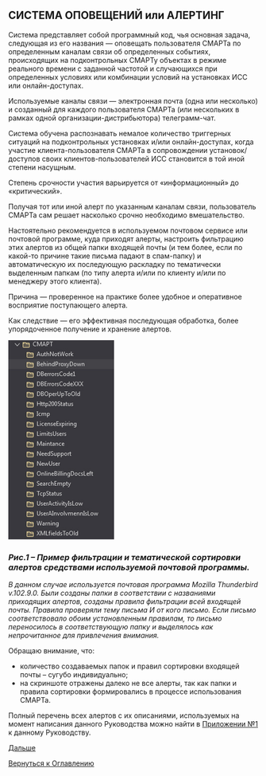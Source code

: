 ## СИСТЕМА ОПОВЕЩЕНИЙ или АЛЕРТИНГ

Система представляет собой программный код, чья основная задача, следующая из его названия — оповещать пользователя СМАРТа 
по определенным каналам связи об определенных событиях, происходящих на подконтрольных СМАРТу объектах в режиме реального 
времени с заданной частотой и случающихся при определенных условиях или комбинации условий на установках ИСС или онлайн-доступах. 

Используемые каналы связи — электронная почта (одна или несколько) и созданный для каждого пользователя СМАРТа (или нескольких 
в рамках одной организации-дистрибьютора) телеграмм-чат.

Система обучена распознавать немалое количество триггерных ситуаций на подконтрольных установках и/или онлайн-доступах, 
когда участие клиента-пользователя СМАРТа в сопровождении установок/доступов своих клиентов-пользователей ИСС становится 
в той иной степени насущным. 

Степень срочности участия варьируется от «информационный» до «критический». 

Получая тот или иной алерт по указанным каналам связи, пользователь СМАРТа сам решает насколько срочно необходимо вмешательство.

Настоятельно рекомендуется в используемом почтовом сервисе или почтовой программе, куда приходят алерты, настроить фильтрацию 
этих алертов из общей папки входящей почты (и тем более, если по какой-то причине такие письма падают в спам-папку) и 
автоматическую их последующую раскладку по тематически выделенным папкам (по типу алерта и/или по клиенту и/или по менеджеру 
этого клиента). 

Причина — проверенное на практике более удобное и оперативное восприятие поступающего алерта. 

Как следствие — его эффективная последующая обработка, более упорядоченное получение и хранение алертов.

![Пример фильтрации входящих алертов](img/smart-settings/mail-folders-alerts.jpg "Пример фильтрации входящих алертов")

### _Рис.1 – Пример фильтрации и тематической сортировки алертов средствами используемой почтовой программы._

_В данном случае используется почтовая программа Mozilla Thunderbird v.102.9.0. 
Были созданы папки в соответствии с названиями приходящих алертов, созданы правила фильтрации всей входящей почты. 
Правила проверяли тему письма И от кого письмо. 
Если письмо соответствовало обоим установленным правилам, то письмо переносилось в соответствующую папку и выделялось как 
непрочитанное для привлечения внимания._ 

Обращаю внимание, что:
-	количество создаваемых папок и правил сортировки входящей почты – сугубо индивидуально; 
-	на скриншоте отражены далеко не все алерты, так как папки и правила сортировки формировались в процессе использования СМАРТа.

Полный перечень всех алертов с их описаниями, используемых на момент написания данного Руководства можно найти в 
[Приложении №1](000-appendix-1.md) к данному Руководству.

[Дальше](040-grafana.md)

[Вернуться к Оглавлению](index.md)

